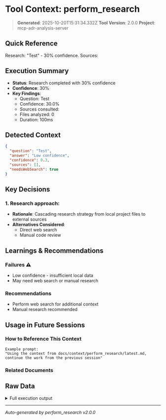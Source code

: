 # Tool Context: perform_research

> **Generated**: 2025-10-20T15:31:34.332Z
> **Tool Version**: 2.0.0
> **Project**: mcp-adr-analysis-server

## Quick Reference

Research: "Test" - 30% confidence. Sources:

## Execution Summary

- **Status**: Research completed with 30% confidence
- **Confidence**: 30%
- **Key Findings**:
  - Question: Test
  - Confidence: 30.0%
  - Sources consulted:
  - Files analyzed: 0
  - Duration: 100ms

## Detected Context

```json
{
  "question": "Test",
  "answer": "Low confidence",
  "confidence": 0.3,
  "sources": [],
  "needsWebSearch": true
}
```

## Key Decisions

### 1. Research approach:

- **Rationale**: Cascading research strategy from local project files to external sources
- **Alternatives Considered**:
  - Direct web search
  - Manual code review

## Learnings & Recommendations

### Failures ⚠️

- Low confidence - insufficient local data
- May need web search or manual research

### Recommendations

- Perform web search for additional context
- Manual research recommended

## Usage in Future Sessions

### How to Reference This Context

```text
Example prompt:
"Using the context from docs/context/perform_research/latest.md,
continue the work from the previous session"
```

### Related Documents

## Raw Data

<details>
<summary>Full execution output</summary>

```json
{
  "research": {
    "answer": "Low confidence",
    "confidence": 0.3,
    "sources": [],
    "needsWebSearch": true,
    "metadata": {
      "duration": 100,
      "sourcesQueried": [],
      "filesAnalyzed": 0
    }
  }
}
```

</details>

---

_Auto-generated by perform_research v2.0.0_
